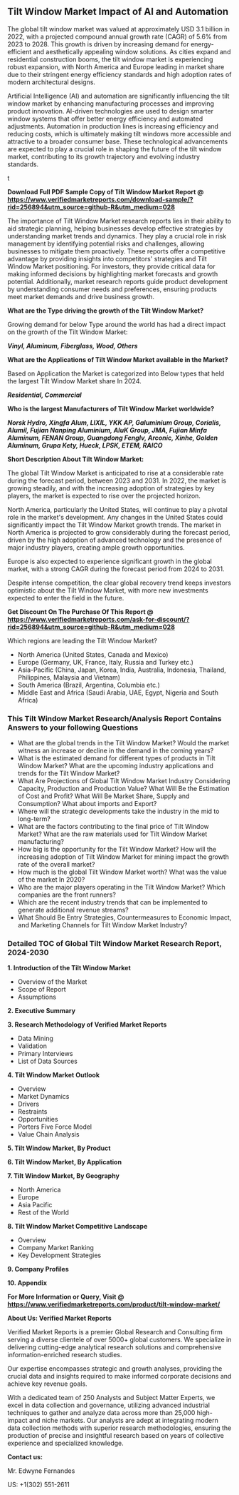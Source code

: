 <h2>Tilt Window Market Impact of AI and Automation</h2><p>The global tilt window market was valued at approximately USD 3.1 billion in 2022, with a projected compound annual growth rate (CAGR) of 5.6% from 2023 to 2028. This growth is driven by increasing demand for energy-efficient and aesthetically appealing window solutions. As cities expand and residential construction booms, the tilt window market is experiencing robust expansion, with North America and Europe leading in market share due to their stringent energy efficiency standards and high adoption rates of modern architectural designs.</p><p>Artificial Intelligence (AI) and automation are significantly influencing the tilt window market by enhancing manufacturing processes and improving product innovation. AI-driven technologies are used to design smarter window systems that offer better energy efficiency and automated adjustments. Automation in production lines is increasing efficiency and reducing costs, which is ultimately making tilt windows more accessible and attractive to a broader consumer base. These technological advancements are expected to play a crucial role in shaping the future of the tilt window market, contributing to its growth trajectory and evolving industry standards.</p>t</p><p id="" class=""><strong>Download Full PDF Sample Copy of Tilt Window Market Report @ <a href="https://www.verifiedmarketreports.com/download-sample/?rid=256894&utm_source=github-R&utm_medium=028" target="_blank">https://www.verifiedmarketreports.com/download-sample/?rid=256894&utm_source=github-R&utm_medium=028</a></strong></p><p>The importance of&nbsp;Tilt Window Market research reports lies in their ability to aid strategic planning, helping businesses develop effective strategies by understanding market trends and dynamics. They play a crucial role in risk management by identifying potential risks and challenges, allowing businesses to mitigate them proactively. These reports offer a competitive advantage by providing insights into competitors' strategies and Tilt Window Market positioning. For investors, they provide critical data for making informed decisions by highlighting market forecasts and growth potential. Additionally, market research reports guide product development by understanding consumer needs and preferences, ensuring products meet market demands and drive business growth.</p><p><strong>What are the&nbsp;Type driving the growth of the Tilt Window Market?</strong></p><p id="" class="">Growing demand for below Type around the world has had a direct impact on the growth of the Tilt Window Market:</p><em><strong>Vinyl, Aluminum, Fiberglass, Wood, Others</strong></em></p><strong>What are the&nbsp;Applications&nbsp;of Tilt Window Market available in the Market?</strong></p><p id="" class="">Based on Application the Market is categorized into Below types that held the largest Tilt Window Market share In 2024.</p><em><strong>Residential, Commercial</strong></em></p><strong>Who is the largest Manufacturers of Tilt Window Market worldwide?</strong></p><p><em><strong>Norsk Hydro, Xingfa Alum, LIXIL, YKK AP, Galuminium Group, Corialis, Alumil, Fujian Nanping Aluminium, AluK Group, JMA, Fujian Minfa Aluminum, FENAN Group, Guangdong Fenglv, Arconic, Xinhe, Golden Aluminum, Grupa Kety, Hueck, LPSK, ETEM, RAICO</strong></em></p><p id="" class=""><strong>Short Description About Tilt Window Market:</strong></p><p>The global Tilt Window Market is anticipated to rise at a considerable rate during the forecast period, between 2023 and 2031. In 2022, the market is growing steadily, and with the increasing adoption of strategies by key players, the market is expected to rise over the projected horizon.</p><p>North America, particularly the United States, will continue to play a pivotal role in the market's development. Any changes in the United States could significantly impact the Tilt Window Market growth trends. The market in North America is projected to grow considerably during the forecast period, driven by the high adoption of advanced technology and the presence of major industry players, creating ample growth opportunities.</p><p>Europe is also expected to experience significant growth in the global market, with a strong CAGR during the forecast period from 2024 to 2031.</p><p>Despite intense competition, the clear global recovery trend keeps investors optimistic about the Tilt Window Market, with more new investments expected to enter the field in the future.</p><p id="" class=""><strong>Get Discount On The Purchase Of This Report @ <a href="https://www.verifiedmarketreports.com/ask-for-discount/?rid=256894&utm_source=github-R&utm_medium=028" target="_blank">https://www.verifiedmarketreports.com/ask-for-discount/?rid=256894&utm_source=github-R&utm_medium=028</a></strong></p>Which regions are leading the Tilt Window Market?</p><ul><li>North America (United States, Canada and Mexico)</li><li>Europe (Germany, UK, France, Italy, Russia and Turkey etc.)</li><li>Asia-Pacific (China, Japan, Korea, India, Australia, Indonesia, Thailand, Philippines, Malaysia and Vietnam)</li><li>South America (Brazil, Argentina, Columbia etc.)</li><li>Middle East and Africa (Saudi Arabia, UAE, Egypt, Nigeria and South Africa)</li></ul><h3 id="" class="">This Tilt Window Market Research/Analysis Report Contains Answers to your following Questions</h3><ul><li>What are the global trends in the Tilt Window Market? Would the market witness an increase or decline in the demand in the coming years?</li><li>What is the estimated demand for different types of products in Tilt Window Market? What are the upcoming industry applications and trends for the Tilt Window Market?</li><li>What Are Projections of Global Tilt Window Market Industry Considering Capacity, Production and Production Value? What Will Be the Estimation of Cost and Profit? What Will Be Market Share, Supply and Consumption? What about imports and Export?</li><li>Where will the strategic developments take the industry in the mid to long-term?</li><li>What are the factors contributing to the final price of Tilt Window Market? What are the raw materials used for Tilt Window Market manufacturing?</li><li>How big is the opportunity for the Tilt Window Market? How will the increasing adoption of Tilt Window Market for mining impact the growth rate of the overall market?</li><li>How much is the global Tilt Window Market worth? What was the value of the market In 2020?</li><li>Who are the major players operating in the Tilt Window Market? Which companies are the front runners?</li><li>Which are the recent industry trends that can be implemented to generate additional revenue streams?</li><li>What Should Be Entry Strategies, Countermeasures to Economic Impact, and Marketing Channels for Tilt Window Market Industry?</li></ul><h3 id="" class="">Detailed TOC of Global Tilt Window Market Research Report, 2024-2030</h3><p id="" class=""><strong>1. Introduction of the Tilt Window Market</strong></p><ul><li>Overview of the Market</li><li>Scope of Report</li><li>Assumptions</li></ul><p id="" class=""><strong>2. Executive Summary</strong></p><p id="" class=""><strong>3. Research Methodology of Verified Market Reports</strong></p><ul><li>Data Mining</li><li>Validation</li><li>Primary Interviews</li><li>List of Data Sources</li></ul><p id="" class=""><strong>4. Tilt Window Market Outlook</strong></p><ul><li>Overview</li><li>Market Dynamics</li><li>Drivers</li><li>Restraints</li><li>Opportunities</li><li>Porters Five Force Model</li><li>Value Chain Analysis</li></ul><p id="" class=""><strong>5. Tilt Window Market, By Product</strong></p><p id="" class=""><strong>6. Tilt Window Market, By Application</strong></p><p id="" class=""><strong>7. Tilt Window Market, By Geography</strong></p><ul><li>North America</li><li>Europe</li><li>Asia Pacific</li><li>Rest of the World</li></ul><p id="" class=""><strong>8. Tilt Window Market Competitive Landscape</strong></p><ul><li>Overview</li><li>Company Market Ranking</li><li>Key Development Strategies</li></ul><p id="" class=""><strong>9. Company Profiles</strong></p><p id="" class=""><strong>10. Appendix</strong></p><p id="" class=""><strong>For More Information or Query, Visit @ <a href="https://www.verifiedmarketreports.com/product/tilt-window-market/" target="_blank">https://www.verifiedmarketreports.com/product/tilt-window-market/</a></strong></p><p id="" class=""><strong>About Us: Verified Market Reports</strong></p><p id="" class="">Verified Market Reports is a premier Global Research and Consulting firm serving a diverse clientele of over 5000+ global customers. We specialize in delivering cutting-edge analytical research solutions and comprehensive information-enriched research studies.</p><p id="" class="">Our expertise encompasses strategic and growth analyses, providing the crucial data and insights required to make informed corporate decisions and achieve key revenue goals.</p><p id="" class="">With a dedicated team of 250 Analysts and Subject Matter Experts, we excel in data collection and governance, utilizing advanced industrial techniques to gather and analyze data across more than 25,000 high-impact and niche markets. Our analysts are adept at integrating modern data collection methods with superior research methodologies, ensuring the production of precise and insightful research based on years of collective experience and specialized knowledge.</p><p id="" class=""><strong>Contact us:</strong></p><p id="" class="">Mr. Edwyne Fernandes</p><p id="" class="">US: +1(302) 551-2611</p>